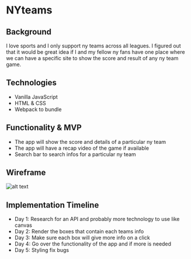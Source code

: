 # NYteams

## Background
I love sports and I only support ny teams across all leagues. I figured out that it would be great idea if I and my fellow ny fans have one place where we can have a specific site to show the score and result of any ny team game.

## Technologies
- Vanilla JavaScript
- HTML & CSS
- Webpack to bundle

## Functionality & MVP
- The app will show the score and details of a particular ny team 
- The app will have a recap video of the game if available
- Search bar to search infos for a particular ny team

## Wireframe

![alt text](https://wireframe.cc/HGPzD3)

## Implementation Timeline
- Day 1: Research for an API and probably more technology to use like canvas
- Day 2: Render the boxes that contain each teams info
- Day 3: Make sure each box will give more info on a click
- Day 4: Go over the functionality of the app and if more is needed
- Day 5: Styling fix bugs
